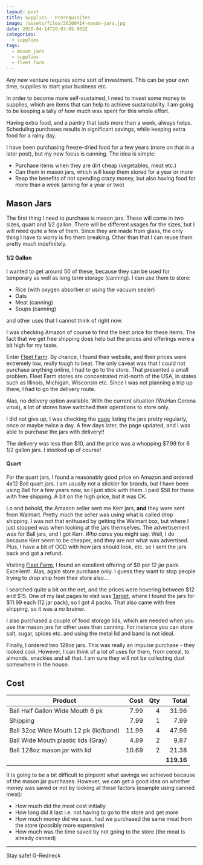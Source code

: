 ```yaml
---
layout: post
title: Supplies - Prerequisites
image: /assets/files/20200414-mason-jars.jpg
date: 2020-04-14T20:03:05.903Z
categories:
  - supplies
tags:
  - mason jars
  - supplies
  - fleet farm
---
```

Any new venture requires some sort of investment. This can be your own time, supplies to start your business etc. 

In order to become more self-sustained, I need to invest some money in supplies, which are items that can help to achieve sustainability. I am going to be keeping a tally of how much was spent for this whole effort.

Having extra food, and a pantry that lasts more than a week, always helps. Scheduling purchases results in significant savings, while keeping extra food for a rainy day. 

I have been purchasing freeze-dried food for a few years (more on that in a later post), but my new focus is canning. The idea is simple:
- Purchase items when they are dirt cheap (vegetables, meat etc.)
- Can them in mason jars, which will keep them stored for a year or more
- Reap the benefits of not spending crazy money, but also having food for more than a week (aiming for a year or two)

## Mason Jars

The first thing I need to purchase is mason jars. These will come in two sizes, quart and 1/2 gallon. There will be different usages for the sizes, but I will need quite a few of them. Since they are made from glass, the only thing I have to worry is fro them breaking. Other than that I can reuse them pretty much indefinitely.

#### 1/2 Gallon

I wanted to get around 50 of these, because they can be used for temporary as well as long term storage (canning). I can use them to store:

* Rice (with oxygen absorber or using the vacuum sealer)
* Oats
* Meat (canning)
* Soups (canning)

and other uses that I cannot think of right now.

I was checking Amazon of course to find the best price for these items. The fact that we get free shipping does help but the prices and offerings were a bit high for my taste.

Enter [Fleet Farm](https://fleetfarm.com). By chance, I found their website, and their prices were extremely low, really tough to beat. The only caveat was that I could not purchase anything online, I had to go to the store. That presented a small problem. Fleet Farm stores are concentrated mid-north of the USA, in states such as Illinois, Michigan, Wisconsin etc. Since I was not planning a trip up there, I had to go the delivery route.

Alas, no delivery option available. With the current situation (WuHan Corona virus), a lot of stores have switched their operations to store only. 

I did not give up, I was checking the [page](https://www.fleetfarm.com/search?Ntt=ball#/search?Ntt=ball) listing the jars pretty regularly, once or maybe twice a day. A few days later, the page updated, and I was able to purchase the jars with delivery!!

The delivery was less than $10, and the price was a whopping $7.99 for 6 1/2 gallon jars. I stocked up of course! 

#### Quart
For the quart jars, I found a reasonably good price on Amazon and ordered 4x12 Ball quart jars. I am usually not a stickler for brands, but I have been using Ball for a few years now, so I just stick with them. I paid $58 for these with free shipping. A bit on the high price, but it was OK. 

Lo and behold, the Amazon seller sent me Kerr jars, **and** they were sent from Walmart. Pretty much the seller was using what is called drop shipping. I was not that enthused by getting the Walmart box, but where I just stopped was when looking at the jars themselves. The advertisement was for Ball jars, and I got Kerr. _Who cares_ you might say. Well, I do because Kerr seem to be cheaper, and they are not what was advertised. Plus, I have a bit of OCD with how jars should look, etc. so I sent the jars back and got a refund. 

Visiting [Fleet Farm](https://fleetfarm.com), I found an excellent offering of $9 per 12 jar pack. Excellent!. Alas, again store purchase only. I guess they want to stop people trying to drop ship from their store also....

I searched quite a bit on the net, and the prices were hovering between $12 and $15. One of my last pages to visit was [Target](https://target.com), where I found the jars for $11.99 each (12 jar pack), so I got 4 packs. That also came with free shipping, so it was a no brainer. 

I also purchased a couple of food storage lids, which are needed when you use the mason jars for other uses than canning. For instance you can store salt, sugar, spices etc. and using the metal lid and band is not ideal.

Finally, I ordered two 128oz jars. This was really an impulse purchase - they looked cool. However, I can think of a lot of uses for them, from cereal, to almonds, snackies and all that. I am sure they will not be collecting dust somewhere in the house.

## Cost

| Product                               | Cost  | Qty |   Total    |
|---------------------------------------|------:|----:|-----------:|
| Ball Half Gallon Wide Mouth 6 pk      |  7.99 |  4  |  31.96     |
| Shipping                              |  7.99 |  1  |   7.99     |
| Ball 32oz Wide Mouth 12 pk (lid/band) | 11.99 |  4  |  47.96     |
| Ball Wide Mouth plastic lids (Gray)   |  4.89 |  2  |   9.87     |
| Ball 128oz mason jar with lid         | 10.69 |  2  |  21.38     |
|                                       |       |     | **119.16** |

It is going to be a bit difficult to pinpoint what savings we achieved because of the mason jar purchases. However, we can get a good idea on whether money was saved or not by looking at these factors (example using canned meat):
- How much did the meat cost initially
- How long did it last i.e. not having to go to the store and get more
- How much money did we save, had we purchased the same meat from the store (possibly more expensive)
- How much was the time saved by not going to the store (the meat is already canned)

* * *

Stay safe! G-Redneck

